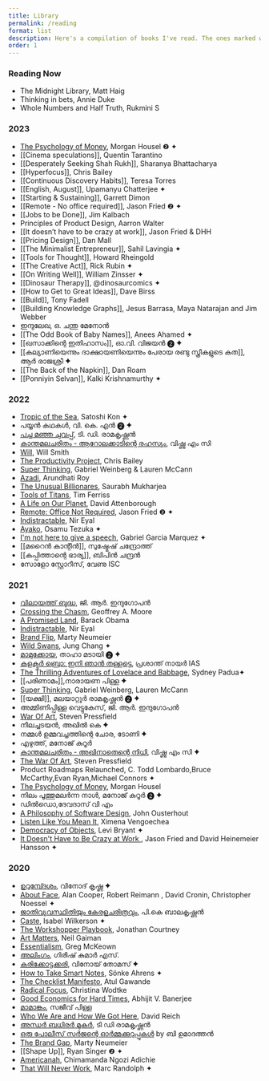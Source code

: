 ```yaml
---
title: Library
permalink: /reading
format: list
description: Here's a compilation of books I've read. The ones marked with ✦ are must-reads, and those marked with ❷ are re-reads. Check my <a href="/antilibrary"><b>Antilibrary </b></a> for the bigger list ;)
order: 1
---
```

### Reading Now
- The Midnight Library, Matt Haig
- Thinking in bets, Annie Duke
- Whole Numbers and Half Truth, Rukmini S

### 2023
- [The Psychology of Money](https://amzn.to/3L2XiFG), Morgan Housel ❷ ✦
- [[Cinema speculations]], Quentin Tarantino
- [[Desperately Seeking Shah Rukh]], Sharanya Bhattacharya
- [[Hyperfocus]], Chris Bailey
- [[Continuous Discovery Habits]], Teresa Torres
- [[English, August]], Upamanyu Chatterjee ✦
- [[Starting & Sustaining]], Garrett Dimon
- [[Remote - No office required]], Jason Fried ❷ ✦
- [[Jobs to be Done]], Jim Kalbach
- Principles of Product Design, Aarron Walter
- [[It doesn’t have to be crazy at work]], Jason Fried & DHH
- [[Pricing Design]], Dan Mall
- [[The Minimalist Entrepreneur]], Sahil Lavingia ✦
- [[Tools for Thought]], Howard Rheingold
- [[The Creative Act]], Rick Rubin ✦
- [[On Writing Well]], William Zinsser ✦
- [[Dinosaur Therapy]], @dinosaurcomics ✦
- [[How to Get to Great Ideas]], Dave Birss
- [[Build]], Tony Fadell
- [[Building Knowledge Graphs]], Jesus Barrasa, Maya Natarajan and Jim Webber 
-  ഇന്ദുലേഖ, ഒ. ചന്തു മേനോൻ
-  [[The Odd Book of Baby Names]], Anees Ahamed ✦
-  [[ഖസാക്കിന്റെ ഇതിഹാസം]], ഓ.വി. വിജയൻ ❷ ✦
- [[കല്യാണിയെന്നും ദാക്ഷായണിയെന്നും പേരായ രണ്ടു സ്ത്രീകളുടെ കത]], ആർ രാജശ്രീ ✦
-  [[The Back of the Napkin]], Dan Roam
- [[Ponniyin Selvan]], Kalki Krishnamurthy ✦

### 2022
- [Tropic of the Sea](https://amzn.to/3oJK6w0), Satoshi Kon ✦
- പയ്യൻ കഥകൾ, വി. കെ. എൻ ❷ ✦
- [പച്ച മഞ്ഞ ചുവപ്പ്](https://amzn.to/3HIlCKW), ടി. ഡി. രാമകൃഷ്ണൻ 
- [കാന്തമലചരിതം - ആറോലക്കാടിന്റെ രഹസ്യം](https://amzn.to/3AUWWw1), വിഷ്ണു എം സി
- [Will](https://amzn.to/3KrhfoD), Will Smith
- [The Productivity Project](https://amzn.to/3tKHLm0), Chris Bailey
- [Super Thinking](https://amzn.to/3wY89KH), Gabriel Weinberg & Lauren McCann
- [Azadi](https://amzn.to/3atJTsx), Arundhati Roy
- [The Unusual Billionares](https://amzn.to/3wS1bqR), Saurabh Mukharjea
- [Tools of Titans](https://amzn.to/3LZcbYK), Tim Ferriss
- [A Life on Our Planet](https://amzn.to/3UhvBMQ), David Attenborough
- [Remote: Office Not Required](https://amzn.to/3B31vFX), Jason Fried ❷ ✦
- [Indistractable](https://amzn.to/3FikTBi), Nir Eyal
- [Ayako](https://amzn.to/3YOE6lV), Osamu Tezuka ✦
- [I'm not here to give a speech](https://amzn.to/3FXaAli), Gabriel Garcia Marquez ✦
- [[മറൈൻ കാന്റീൻ]], സുഷ്മേഷ് ചന്ദ്രോത്ത്
- [[കപ്പിത്താന്റെ ഭാര്യ]], ബിപിൻ ചന്ദ്രൻ
- സോളോ സ്റ്റോറീസ്, വേണു ISC


### 2021 
- [വിലായത്ത് ബുദ്ധ](https://buybooks.mathrubhumi.com/product/vilayath-budha/), ജി. ആർ. ഇന്ദുഗോപൻ 
- [Crossing the Chasm](https://amzn.to/36x4kzQ), Geoffrey A. Moore
- [A Promised Land](https://amzn.to/3rf1ckc), Barack Obama
- [Indistractable](https://amzn.to/2TCEarH), Nir Eyal
- [Brand Flip](https://amzn.to/2Ue1OeN), Marty Neumeier
- [Wild Swans](https://amzn.to/3vrJ34o), Jung Chang ✦
- [മാമുക്കോയ](https://www.amazon.in/MAMUKKOYA-THAHA-MADAI/dp/8126414529), താഹാ മടായി ❷ ✦
- [കളക്ടർ ബ്രൊ: ഇനി ഞാൻ തള്ളട്ടെ](https://amzn.to/3BYh28Q), പ്രശാന്ത് നായർ IAS
- [The Thrilling Adventures of Lovelace and Babbage](https://amzn.to/3ib7nUt), Sydney Padua✦
- [[പരിണാമം]],നാരായണ പിള്ള ✦
- [Super Thinking](https://amzn.to/2V6rNp9), Gabriel Weinberg, Lauren McCann
- [[യക്ഷി]], മലയാറ്റൂർ രാമകൃഷ്ണൻ ❷ ✦
- അമ്മിണിപ്പിള്ള വെട്ടുകേസ്, ജി. ആർ. ഇന്ദുഗോപൻ
- [War Of Art](https://amzn.to/3x8JMIl), Steven Pressfield
- നീലച്ചടയന്‍, അഖില്‍ കെ ✦
- നമ്മള്‍ ഉമ്മവച്ചത്തിന്റെ ചോര, ടോണി ✦
- എഴുത്ത്, മനോജ് കുറൂര്‍
- [കാന്തമലചരിതം - അഖിനാതെന്റെ നിധി](https://amzn.to/3AUWWw1), വിഷ്ണു എം സി ✦
- [The War Of Art](https://amzn.to/3ro2kF7), Steven Pressfield
- Product Roadmaps Relaunched, C. Todd Lombardo,Bruce McCarthy,Evan Ryan,Michael Connors ✦
- [The Psychology of Money](https://amzn.to/3L2XiFG), Morgan Housel
- നിലം പൂത്തുമലർന്ന നാൾ, മനോജ് കുറൂർ ❷ ✦
- ഡില്‍ഡൊ,ദേവദാസ് വി എം
- [A Philosophy of Software Design](https://amzn.to/34sLFXY), John Ousterhout
- [Listen Like You Mean It](https://amzn.to/3IYuWKV), Ximena Vengoechea
- [Democracy of Objects](http://openhumanitiespress.org/books/download/Bryant_2011_Democracy-of-Objects.pdf), Levi Bryant ✦
- [It Doesn't Have to Be Crazy at Work ](https://basecamp.com/books/calm), Jason Fried and David Heinemeier Hansson ✦

### 2020
- [ഉറുമ്പ്ദേശം](https://www.flipkart.com/urumb-desam/p/itm90dc38292cba6?pid=RBKFWBJ8PQW99GVN), വിനോദ് കൃഷ്ണ ✦
- [About Face](https://amzn.to/38mFkvd), Alan Cooper, Robert Reimann , David Cronin, Christopher Noessel ✦
- [ജാതിവ്യവസ്ഥിതിയും കേരളചരിത്രവും](https://amzn.to/38kdsYU), പി.കെ ബാലകൃഷ്ണൻ
- [Caste](https://amzn.to/2KEj9IS), Isabel Wilkerson ✦
- [The Workshopper Playbook](https://www.workshopperplaybook.com/book-choice), Jonathan Courtney
- [Art Matters](https://amzn.to/2KoRlZ5), Neil Gaiman
- [Essentialism](https://amzn.to/3riMkSq), Greg McKeown
- [അലിംഗം](https://amzn.to/3av2h2c), ഗിരീഷ് കുമാർ എസ്.
- [കരിക്കോട്ടക്കരി](https://amzn.to/2KhatbI), വിനോയ് തോമസ് ✦
- [How to Take Smart Notes](https://amzn.to/2Khaqwy), Sönke Ahrens ✦
- [The Checklist Manifesto](https://amzn.to/3rnSn8H), Atul Gawande
- [Radical Focus](https://amzn.to/2LVPStS), Christina Wodtke
- [Good Economics for Hard Times](https://amzn.to/3rfFJrY), Abhijit V. Banerjee
- [മാമാങ്കം](https://amzn.to/3p95tVc), സജീവ് പിള്ള
- [Who We Are and How We Got Here](https://amzn.to/3p95FUq), David Reich
- [അന്ധര്‍ ബധിരര്‍ മൂകര്‍](https://amzn.to/34NEN4P), ടി ഡി രാമകൃഷ്ണൻ
- [ഒരു പോലീസ് സര്‍ജന്റെ ഓര്‍മ്മക്കുറുപ്പുകള്‍](https://amzn.to/38kCg2V) by ബി ഉമാദത്തൻ
- [The Brand Gap](https://amzn.to/2LKoeQj), Marty Neumeier
- [[Shape Up]], Ryan Singer ❷ ✦
- [Americanah](https://amzn.to/38o7B4D), Chimamanda Ngozi Adichie
- [That Will Never Work](https://amzn.to/34wG6ok), Marc Randolph ✦
